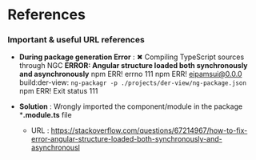 # References
### Important &amp; useful URL references

- **During package generation Error** : ✖ Compiling TypeScript sources through NGC
**ERROR: Angular structure loaded both synchronously and asynchronously**
npm ERR! errno 111
npm ERR! eipamsui@0.0.0 build:der-view: `ng-packagr -p ./projects/der-view/ng-package.json`
npm ERR! Exit status 111 

- **Solution** :
    Wrongly imported the component/module in the package ***.module.ts** file
   - URL : https://stackoverflow.com/questions/67214967/how-to-fix-error-angular-structure-loaded-both-synchronously-and-asynchronousl

